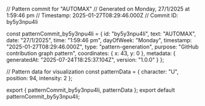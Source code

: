 // Pattern commit for "AUTOMAX"
// Generated on Monday, 27/1/2025 at 1:59:46 pm
// Timestamp: 2025-01-27T08:29:46.000Z
// Commit ID: by5y3npu4li

const patternCommit_by5y3npu4li = {
  id: "by5y3npu4li",
  text: "AUTOMAX",
  date: "27/1/2025",
  time: "1:59:46 pm",
  dayOfWeek: "Monday",
  timestamp: "2025-01-27T08:29:46.000Z",
  type: "pattern-generation",
  purpose: "GitHub contribution graph pattern",
  coordinates: {
    x: 43,
    y: 0
  },
  metadata: {
    generatedAt: "2025-07-24T18:25:37.104Z",
    version: "1.0.0"
  }
};

// Pattern data for visualization
const patternData = {
  character: "U",
  position: 94,
  intensity: 2
};

export { patternCommit_by5y3npu4li, patternData };
export default patternCommit_by5y3npu4li;
